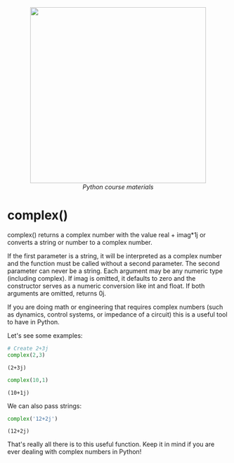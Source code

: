 <center>
    <img src='https://intecbrussel.be/img/logo3.png' width='400px' height='auto'/>
    <br/>
    <em>Python course materials</em>
</center>

# complex()

complex() returns a complex number with the value real + imag*1j or converts a string or number to a complex number. 

If the first parameter is a string, it will be interpreted as a complex number and the function must be called without a second parameter. The second parameter can never be a string. Each argument may be any numeric type (including complex). If imag is omitted, it defaults to zero and the constructor serves as a numeric conversion like int and float. If both arguments are omitted, returns 0j.

If you are doing math or engineering that requires complex numbers (such as dynamics, control systems, or impedance of a circuit) this is a useful tool to have in Python.

Let's see some examples:


```python
# Create 2+3j
complex(2,3)
```




    (2+3j)




```python
complex(10,1)
```




    (10+1j)



We can also pass strings:


```python
complex('12+2j')
```




    (12+2j)



That's really all there is to this useful function. Keep it in mind if you are ever dealing with complex numbers in Python!
